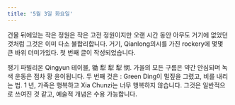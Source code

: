 ```yaml
---
title: '5월 3일 화요일'
---
```

건물 뒤에있는 작은 정원은 작은 고전 정원이지만 오랜 시간 동안 아무도 거기에 없었던 것처럼 그것은 이미 다소 불합리합니다. 거기, Qianlong의시를 가진 rockery에 몇몇 큰 바위 더미가있다. 첫 번째 글이 작성되었습니다.

쟁기 파빌리온 Qingyun 테이블, 锄 犁 犁 犁 悯. 가을의 모든 구름은 약간 안심되며 녹색 운동은 점차 황 윤이됩니다. 두 번째 것은 : Green Ding이 밀짚을 그렸고, 비를 내리는 법. 1 년, 가족은 행복하고 Xia Chunzi는 너무 행복하지 않습니다. 그것은 일반적으로 쓰여진 것 같고, 예술적 개념은 수용 가능합니다.

